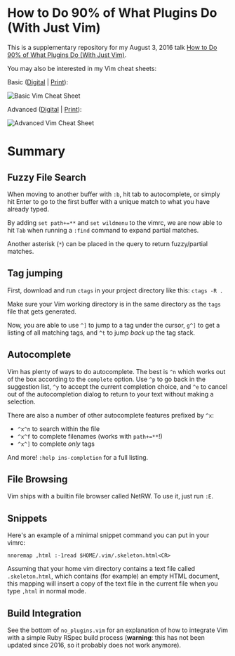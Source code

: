 # How to Do 90% of What Plugins Do (With Just Vim)

This is a supplementary repository for my August 3, 2016 talk
[How to Do 90% of What Plugins Do (With Just Vim)](https://www.youtube.com/watch?v=XA2WjJbmmoM).

You may also be interested in my Vim cheat sheets:

Basic ([Digital](https://thingsfittogether.com/product/vim-basics-cheat-sheet-digital-download/) | [Print](https://thingsfittogether.com/product/vim-cheat-sheet-basics-print/)):

![Basic Vim Cheat Sheet](https://thingsfittogether.com/wp-content/uploads/2021/03/Vim-Cheatsheet-2-Final-Draft.png)

Advanced ([Digital](https://thingsfittogether.com/product/vim-cheat-sheet-basics-print/) | [Print](https://thingsfittogether.com/product/vim-cheat-sheet-advanced-print/)):

![Advanced Vim Cheat Sheet](https://thingsfittogether.com/wp-content/uploads/2020/12/vimposterv1movie.png)

# Summary

## Fuzzy File Search

When moving to another buffer with `:b`, hit tab to autocomplete, or
simply hit Enter to go to the first buffer with a unique match to what you
have already typed.

By adding `set path+=**` and `set wildmenu` to the vimrc, we are now
able to hit `Tab` when running a `:find` command to expand partial matches.

Another asterisk (`*`) can be placed in the query to return fuzzy/partial matches.

## Tag jumping

First, download and run `ctags` in your project directory like this: `ctags -R .`

Make sure your Vim working directory is in the same directory as the `tags` file
that gets generated.

Now, you are able to use `^]` to jump to a tag under the cursor, `g^]` to get a
listing of all matching tags, and `^t` to jump *back* up the tag stack.

## Autocomplete

Vim has plenty of ways to do autocomplete. The best is `^n` which works out of the box
according to the `complete` option. Use `^p` to go back in the suggestion list, 
`^y` to accept the current completion choice, and `^e` to cancel out of the autocompletion
dialog to return to your text without making a selection.

There are also a number of other autocomplete features prefixed by `^x`:

- `^x^n` to search within the file
- `^x^f` to complete filenames (works with `path+=**`!)
- `^x^]` to complete *only* tags

And more! `:help ins-completion` for a full listing.

## File Browsing

Vim ships with a builtin file browser called NetRW. To use it, just run `:E`.

## Snippets

Here's an example of a minimal snippet command you can put in your vimrc:

```vim
nnoremap ,html :-1read $HOME/.vim/.skeleton.html<CR>
```

Assuming that your home vim directory contains a text file called `.skeleton.html`,
which contains (for example) an empty HTML document, this mapping will insert
a copy of the text file in the current file when you type `,html` in normal mode.

## Build Integration

See the bottom of `no_plugins.vim` for an explanation of how to integrate Vim
with a simple Ruby RSpec build process (**warning**: this has not been updated
since 2016, so it probably does not work anymore).
